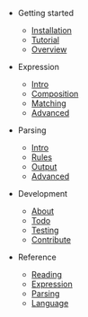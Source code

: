 
* Getting started

  * [Installation](install)
  * [Tutorial](tutorial)
  * [Overview](overview)

* Expression

  * [Intro](expr/intro)
  * [Composition](expr/comp)
  * [Matching](expr/match)
  * [Advanced](expr/adv)

* Parsing

  * [Intro](parse/intro)
  * [Rules](parse/rule)
  * [Output](parse/output)
  * [Advanced](parse/adv)

* Development

  * [About](dev/about)
  * [Todo](dev/todo)
  * [Testing](dev/test)
  * [Contribute](dev/contrib)

* Reference

  * [Reading](ref/read)
  * [Expression](ref/expr)
  * [Parsing](ref/parse)
  * [Language](ref/lang)
